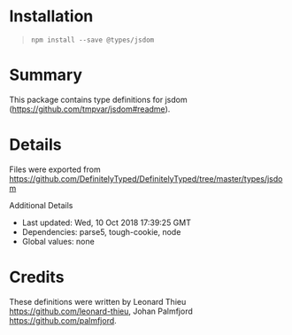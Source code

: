 # Installation
> `npm install --save @types/jsdom`

# Summary
This package contains type definitions for jsdom (https://github.com/tmpvar/jsdom#readme).

# Details
Files were exported from https://github.com/DefinitelyTyped/DefinitelyTyped/tree/master/types/jsdom

Additional Details
 * Last updated: Wed, 10 Oct 2018 17:39:25 GMT
 * Dependencies: parse5, tough-cookie, node
 * Global values: none

# Credits
These definitions were written by Leonard Thieu <https://github.com/leonard-thieu>, Johan Palmfjord <https://github.com/palmfjord>.
